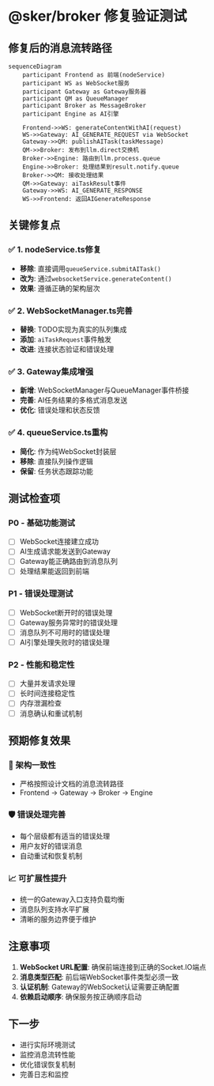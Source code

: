 # @sker/broker 修复验证测试

## 修复后的消息流转路径

```mermaid
sequenceDiagram
    participant Frontend as 前端(nodeService)
    participant WS as WebSocket服务
    participant Gateway as Gateway服务器
    participant QM as QueueManager
    participant Broker as MessageBroker
    participant Engine as AI引擎

    Frontend->>WS: generateContentWithAI(request)
    WS->>Gateway: AI_GENERATE_REQUEST via WebSocket
    Gateway->>QM: publishAITask(taskMessage)
    QM->>Broker: 发布到llm.direct交换机
    Broker->>Engine: 路由到llm.process.queue
    Engine->>Broker: 处理结果到result.notify.queue
    Broker->>QM: 接收处理结果
    QM->>Gateway: aiTaskResult事件
    Gateway->>WS: AI_GENERATE_RESPONSE
    WS->>Frontend: 返回AIGenerateResponse
```

## 关键修复点

### ✅ 1. nodeService.ts修复
- **移除**: 直接调用`queueService.submitAITask()`
- **改为**: 通过`websocketService.generateContent()`
- **效果**: 遵循正确的架构层次

### ✅ 2. WebSocketManager.ts完善
- **替换**: TODO实现为真实的队列集成
- **添加**: `aiTaskRequest`事件触发
- **改进**: 连接状态验证和错误处理

### ✅ 3. Gateway集成增强
- **新增**: WebSocketManager与QueueManager事件桥接
- **完善**: AI任务结果的多格式消息发送
- **优化**: 错误处理和状态反馈

### ✅ 4. queueService.ts重构
- **简化**: 作为纯WebSocket封装层
- **移除**: 直接队列操作逻辑
- **保留**: 任务状态跟踪功能

## 测试检查项

### P0 - 基础功能测试
- [ ] WebSocket连接建立成功
- [ ] AI生成请求能发送到Gateway
- [ ] Gateway能正确路由到消息队列
- [ ] 处理结果能返回到前端

### P1 - 错误处理测试
- [ ] WebSocket断开时的错误处理
- [ ] Gateway服务异常时的错误处理
- [ ] 消息队列不可用时的错误处理
- [ ] AI引擎处理失败时的错误处理

### P2 - 性能和稳定性
- [ ] 大量并发请求处理
- [ ] 长时间连接稳定性
- [ ] 内存泄漏检查
- [ ] 消息确认和重试机制

## 预期修复效果

### 🎯 架构一致性
- 严格按照设计文档的消息流转路径
- Frontend → Gateway → Broker → Engine

### 🛡️ 错误处理完善
- 每个层级都有适当的错误处理
- 用户友好的错误消息
- 自动重试和恢复机制

### 📈 可扩展性提升
- 统一的Gateway入口支持负载均衡
- 消息队列支持水平扩展
- 清晰的服务边界便于维护

## 注意事项

1. **WebSocket URL配置**: 确保前端连接到正确的Socket.IO端点
2. **消息类型匹配**: 前后端WebSocket事件类型必须一致
3. **认证机制**: Gateway的WebSocket认证需要正确配置
4. **依赖启动顺序**: 确保服务按正确顺序启动

## 下一步

- 进行实际环境测试
- 监控消息流转性能
- 优化错误恢复机制
- 完善日志和监控